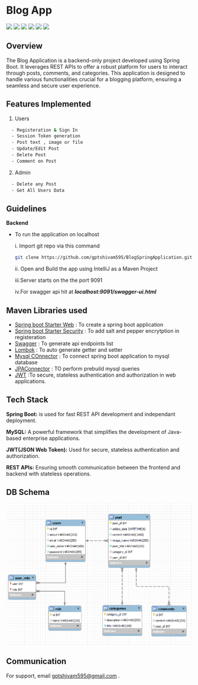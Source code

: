 
# Blog App

[![](https://camo.githubusercontent.com/003d42ed80a5259e46c47df38829f811560e6953374d3b9c36275bb5c0df9f5c/68747470733a2f2f696d672e736869656c64732e696f2f62616467652f537072696e672d3644423333463f7374796c653d666f722d7468652d6261646765266c6f676f3d737072696e67266c6f676f436f6c6f723d7768697465)](https://choosealicense.co)
[![](https://camo.githubusercontent.com/c1c08eb7625abe1a813e5ad05a94891aa127a37e0ce126b59ecda28233effdac/68747470733a2f2f696d672e736869656c64732e696f2f62616467652f4d7953514c2d3030303030463f7374796c653d666f722d7468652d6261646765266c6f676f3d6d7973716c266c6f676f436f6c6f723d7768697465)](https://choosealicense.co)
[![](https://camo.githubusercontent.com/94255ec6b3c759a685d09b160102f6780416030ba75119a1d9d05cd1d2345e5a/68747470733a2f2f696d672e736869656c64732e696f2f62616467652f4a6176612d4544384230303f7374796c653d666f722d7468652d6261646765266c6f676f3d6a617661266c6f676f436f6c6f723d7768697465)](https://choosealicense.co)
[![](https://camo.githubusercontent.com/2a92e09492704391837d8ff8d1f6e7078e63daab8e40ba21d86f131bffa7cc90/68747470733a2f2f696d672e736869656c64732e696f2f62616467652f4170616368652532304d6176656e2d4337314133363f7374796c653d666f722d7468652d6261646765266c6f676f3d4170616368652532304d6176656e266c6f676f436f6c6f723d7768697465)](https://choosealicense.co)
[![](https://img.shields.io/badge/JDK_Version-1.7-green
)](https://choosealicense.co)
[![](https://img.shields.io/badge/Swagger-Enabled-green
)](https://choosealicense.co)

## Overview

The Blog Application is a backend-only project developed using Spring Boot. It leverages REST APIs to offer a robust platform for users to interact through posts, comments, and categories. This application is designed to handle various functionalities crucial for a blogging platform, ensuring a seamless and secure user experience.



## Features Implemented

1. Users

```bash
  - Registeration & Sign In
  - Session Token generation
  - Post text , image or file
  - Update/Edit Post
  - Delete Post
  - Comment on Post 
```
2. Admin

```bash
  - Delete any Post
  - Get All Users Data
```

## Guidelines
**Backend**

- To run the application on localhost
      
   i. Import git repo via this command
   ```bash
  git clone https://github.com/gptshivam595/BlogSpringApplication.git
   ```
   ii. Open and Build the app using IntelliJ as a Maven Project
   
   iii.Server starts on the the port 9091

   iv.For swagger api hit at ***localhost:9091/swagger-ui.html***

  
## Maven Libraries used

- [Spring boot Starter Web](https://mvnrepository.com/artifact/org.springframework.boot/spring-boot-starter-web/3.3.1 )  : To create a spring boot application
- [Spring boot Starter Security](https://mvnrepository.com/artifact/org.springframework.boot/spring-boot-starter-security/3.3.1 ) : To add salt and pepper encrytption in registeration
- [Swagger](https://mvnrepository.com/artifact/io.openapitools.swagger/swagger-maven-plugin/2.1.6) : To generate api endpoints list
- [Lombok](https://mvnrepository.com/artifact/org.projectlombok/lombok/1.18.34) : To auto generate getter and setter
- [Mysql COnnector](https://mvnrepository.com/artifact/mysql/mysql-connector-java/8.0.33) : To connect spring boot application to mysql database
- [JPAConnector](https://mvnrepository.com/artifact/org.glassfish.main.persistence/jpa-connector/3.1.2.2) : TO perform prebuild mysql queries
- [JWT](https://mvnrepository.com/artifact/io.jsonwebtoken/jjwt/0.12.6) :To secure, stateless authentication and authorization in web applications. 
## Tech Stack

**Spring Boot:**  is used for fast REST API development and independant deployment.

**MySQL:** A powerful framework that simplifies the development of Java-based enterprise applications.

**JWT(JSON Web Token):** Used for secure, stateless authentication and authorization.

**REST APIs:** Ensuring smooth communication between the frontend and backend with stateless operations.
## DB Schema

![image](https://github.com/gptshivam595/BlogSpringApplication/blob/fbd0776d07847f75f4125ca1eb06b7d9ee6026d2/DB-Schema.png)


## Communication

For support, email gptshivam595@gmail.com .

